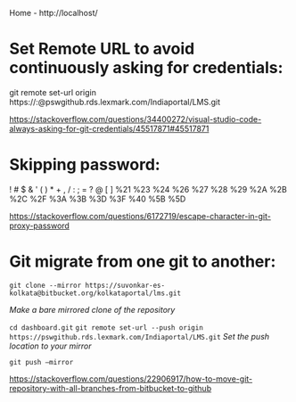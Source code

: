 <!-- TITLE: Git -->
<!-- SUBTITLE: Wiki for Git -->

Home - http://localhost/

# Set Remote URL to avoid continuously asking for credentials: 
git remote set-url origin https://<username>:<password>@pswgithub.rds.lexmark.com/Indiaportal/LMS.git

https://stackoverflow.com/questions/34400272/visual-studio-code-always-asking-for-git-credentials/45517871#45517871

# Skipping password:
!   #   $    &   '   (   )   *   +   ,   /   :   ;   =   ?   @   [   ]
%21 %23 %24 %26 %27 %28 %29 %2A %2B %2C %2F %3A %3B %3D %3F %40 %5B %5D

https://stackoverflow.com/questions/6172719/escape-character-in-git-proxy-password

# Git migrate from one git to another:

`git clone --mirror https://suvonkar-es-kolkata@bitbucket.org/kolkataportal/lms.git`

*Make a bare mirrored clone of the repository*

`cd dashboard.git`
`git remote set-url --push origin https://pswgithub.rds.lexmark.com/Indiaportal/LMS.git`
*Set the push location to your mirror*

`git push –mirror`

https://stackoverflow.com/questions/22906917/how-to-move-git-repository-with-all-branches-from-bitbucket-to-github

